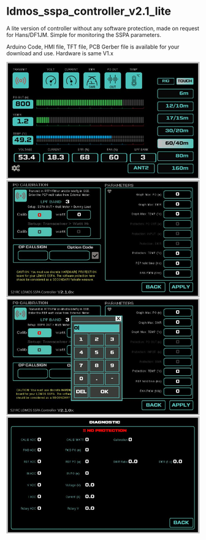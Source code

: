 # ldmos_sspa_controller_v2.1_lite
A lite version of controller without any software protection, made on request for Hans/DF1JM. Simple for monitoring the SSPA parameters.

Arduino Code, HMI file, TFT file, PCB Gerber file is available for your download and use.
Hardware is same V1.x


![Main Page](./main_page.JPG)
![Setup Page](./setup_page.JPG)
![Input/entry screen](./data_input.JPG)
![Diagnose Page](./diag_page.JPG)

